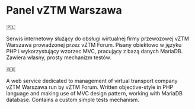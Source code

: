 # Panel vZTM Warszawa

🇵🇱

Serwis internetowy służący do obsługi wirtualnej firmy przewozowej vZTM Warszawa prowadzonej przez vZTM Forum. Pisany obiektowo w języku PHP i wykorzystujący wzorzec MVC, pracujący z bazą danych MariaDB. Zawiera własny, prosty mechanizm testów.

🇬🇧

A web service dedicated to management of virtual transport company vZTM Warszawa run by vZTM Forum. Written objective-style in PHP language and making use of MVC design pattern, working with MariaDB database. Contains a custom simple tests mechanism.
